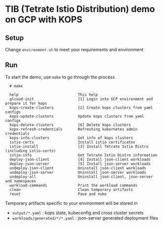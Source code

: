 # TIB (Tetrate Istio Distribution) demo on GCP with KOPS

## Setup

Change `environment.sh` to meet your requirements and environment

## Run

To start the demo, use `make` to go through the process


```
  # make

  help                           This help
  glcoud-init                    [1] Login into GCP environment and prepare it for kops
  kops-create-clusters           [2] Create kops clusters from yaml configs
  kops-update-clusters           Update kops clusters from yaml configs
  kops-delete-clusters           [6] Delete kops clusters
  kops-refresh-credentials       Refreshing kubernetes admin credentials
  kops-info-clusters             Get info of kops clusters
  istio-certs                    Install istio certificates
  istio-install                  [3] Install Tetrate Istio Distro (including istio-certs)
  istio-info                     Get Tetrate Istio Distro information
  deploy-json-client             [4] Install json-client workloads
  deploy-json-server             [5] Install json-server workloads
  undeploy-json-client           Uninstall json-client workloads
  undeploy-json-server           Uninstall json-server workloads
  undeploy-all                   Uninstall json-client, json-server and namespaces
  workload-commands              Print the workload commands
  clean                          Clean temporary artifacts
  reset                          Pave and nuke
```

Temporary artifacts specific to your environment will be stored in

 - `output/*.yaml` : kops state, kubeconfig and cross cluster secrets
 - `workloads/generated/*/*.yaml` : json-server generated deployment files
